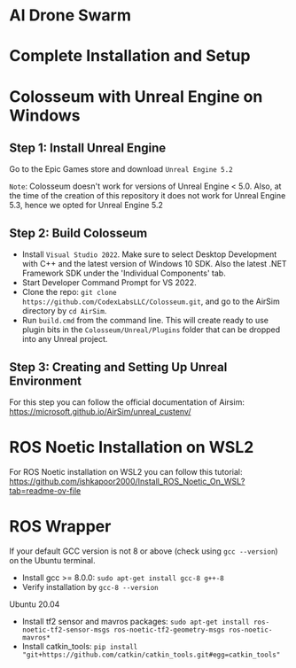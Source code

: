 # AI Drone Swarm

# Complete Installation and Setup

Colosseum with Unreal Engine on Windows
=============================

Step 1: Install Unreal Engine
----------------
Go to the Epic Games store and download `Unreal Engine 5.2`

`Note`: Colosseum doesn't work for versions of Unreal Engine < 5.0. Also, at the time of the creation of this repository it does not work for Unreal Engine 5.3, hence we opted for Unreal Engine 5.2

Step 2: Build Colosseum
----------------

* Install `Visual Studio 2022`. Make sure to select Desktop Development with C++ and the latest version of Windows 10 SDK. Also the latest .NET Framework SDK under the 'Individual Components' tab.
* Start Developer Command Prompt for VS 2022.
* Clone the repo: `git clone https://github.com/CodexLabsLLC/Colosseum.git`, and go to the AirSim directory by `cd AirSim`.
* Run `build.cmd` from the command line. This will create ready to use plugin bits in the `Colosseum/Unreal/Plugins` folder that can be dropped into any Unreal project.

Step 3: Creating and Setting Up Unreal Environment
---------------------

For this step you can follow the official documentation of Airsim: https://microsoft.github.io/AirSim/unreal_custenv/

ROS Noetic Installation on WSL2
==========================

For ROS Noetic installation on WSL2 you can follow this tutorial: https://github.com/ishkapoor2000/Install_ROS_Noetic_On_WSL?tab=readme-ov-file

ROS Wrapper
=================

If your default GCC version is not 8 or above (check using `gcc --version`) on the Ubuntu terminal.
* Install gcc >= 8.0.0: `sudo apt-get install gcc-8 g++-8`
* Verify installation by `gcc-8 --version`

Ubuntu 20.04
* Install tf2 sensor and mavros packages: `sudo apt-get install ros-noetic-tf2-sensor-msgs ros-noetic-tf2-geometry-msgs ros-noetic-mavros*`
* Install catkin_tools: `pip install "git+https://github.com/catkin/catkin_tools.git#egg=catkin_tools"`









